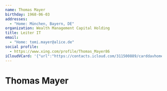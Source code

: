 ```yaml
---
name: Thomas Mayer
birthday: 1968-06-03
addresses:
  - "Home: München, Bayern, DE"
organization: Wealth Management Capital Holding
title: Leiter IT
email:
  - "Home: tomi.mayer@alice.de"
social profile:
  - https://www.xing.com/profile/Thomas_Mayer86
iCloudVCard: '{"url":"https://contacts.icloud.com/311500889/carddavhome/card/ZjdmN2M0YzUtYmM0ZS00MzNlLWE1MWUtYWE3MjgwZDNlOGMz.vcf","etag":"\"kmfhf6mi\"","data":"BEGIN:VCARD\r\nVERSION:3.0\r\nFN:\r\nN:Mayer;Thomas;;;\r\nUID:f7f7c4c5-bc4e-433e-a51e-aa7280d3e8c3\r\nBDAY;VALUE=date:1968-06-03\r\nADR;TYPE=HOME:;;;München;Bayern;;DE;\r\nWP1.X-ABLABEL:Work\r\nWP2.X-ABLABEL:Work\r\nitem0.X-ABLABEL:xing\r\nPRODID:ez-vcard 0.9.13-fc\r\nREV:2025-04-03T22:07:12Z\r\nORG:Wealth Management Capital Holding;\r\nTITLE:Leiter IT\r\nEMAIL;TYPE=HOME:tomi.mayer@alice.de\r\nPHOTO;VALUE=uri:https://gateway.icloud.com/contacts/311500889/ck/card/f0e93\r\n 9e8591af75671e129953b13c41f\r\nitem0.X-SOCIALPROFILE;X-USER=Thomas_Mayer86:https://www.xing.com/profile/Th\r\n omas_Mayer86\r\nEND:VCARD"}'
---
```

# Thomas Mayer